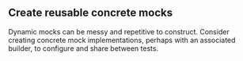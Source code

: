 ## Create reusable concrete mocks
 
Dynamic mocks can be messy and repetitive to construct. Consider creating concrete mock implementations, perhaps with an associated builder, to configure and share between tests.